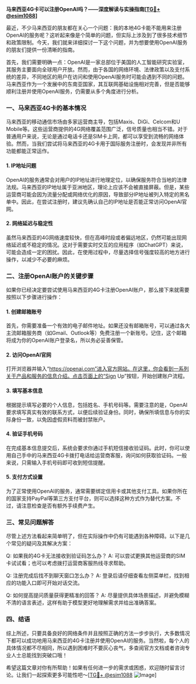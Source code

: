 **马来西亚4G卡可以注册OpenAI吗？——深度解读与实操指南[[TG💪+ @esim1088](https://t.me/s/esim1088)]**

最近，不少马来西亚的朋友都在关心一个问题：我的本地4G卡能不能用来注册OpenAI的服务呢？这听起来像是个简单的问题，但实际上涉及到了很多技术细节和政策限制。今天，我们就来详细探讨一下这个问题，并为想要使用OpenAI服务的朋友们提供一份清晰的指南。

首先，我们需要明确一点：OpenAI是一家总部位于美国的人工智能研究实验室，其服务主要面向全球用户开放。然而，由于各国的网络环境、法律政策以及支付系统的差异，不同地区的用户在访问和使用OpenAI服务时可能会遇到不同的问题。马来西亚作为一个发展中的东南亚国家，其互联网基础设施相对完善，但是否能够顺利注册并使用OpenAI服务，仍需要从多个角度进行分析。

### 一、马来西亚4G卡的基本情况

马来西亚的移动通信市场由多家运营商主导，包括Maxis、DiGi、Celcom和U Mobile等。这些运营商提供的4G网络覆盖范围广泛，信号质量也相当不错。对于普通用户来说，无论是通过电话卡还是SIM卡上网，都可以享受到流畅的网络体验。然而，当我们尝试将马来西亚的4G卡用于国际服务注册时，会发现并非所有功能都能正常运作。

#### 1. IP地址问题
OpenAI的服务通常会对用户的IP地址进行地理定位，以确保服务符合当地的法律法规。马来西亚的IP地址属于亚洲地区，理论上应该不会被直接屏蔽。但是，某些运营商可能会因为流量分配或网络优化的原因，导致部分IP地址被列入特定的黑名单中。因此，在尝试注册时，建议先确认自己的IP地址是否能正常访问OpenAI官网。

#### 2. 网络延迟与稳定性
虽然马来西亚的4G网络速度较快，但在高峰时段或者偏远地区，仍然可能出现网络延迟或不稳定的情况。这对于需要实时交互的应用程序（如ChatGPT）来说，可能会造成一定的困扰。因此，在使用过程中，尽量选择信号强度较高的地方进行操作，以减少不必要的麻烦。

### 二、注册OpenAI账户的关键步骤

如果你已经决定要尝试使用马来西亚的4G卡注册OpenAI账户，那么接下来就需要按照以下步骤进行操作：

#### 1. 创建邮箱账号
首先，你需要准备一个有效的电子邮件地址。如果还没有邮箱账号，可以通过各大主流邮箱服务商（如Gmail、Outlook等）免费注册一个新账号。记住，这个邮箱将成为你的OpenAI账户登录名，所以务必妥善保管。

#### 2. 访问OpenAI官网
打开浏览器并输入“https://openai.com”进入官方网站。在这里，你会看到一系列关于产品和服务的信息介绍。点击页面上的“Sign Up”按钮，开始创建账户流程。

#### 3. 填写基本信息
根据提示填写必要的个人信息，包括姓名、手机号码等。需要注意的是，OpenAI要求填写真实有效的联系方式，以便后续验证身份。同时，确保所填信息与你的实际身份一致，以免因虚假资料而被封禁账户。

#### 4. 验证手机号码
在完成基本信息提交后，系统会要求你通过手机短信接收验证码。此时，你可以使用自己手中的马来西亚4G卡拨打电话给运营商客服，询问如何获取验证码。一般来说，只需输入手机号码即可收到短信提醒。

#### 5. 支付方式设置
为了正常使用OpenAI的服务，通常需要绑定信用卡或其他支付工具。如果你所在的国家支持PayPal等第三方支付平台，则可以选择这种方式作为替代方案。不过，请注意检查是否有额外手续费产生。

### 三、常见问题解答

尽管上述方法看起来简单明了，但在实际操作中仍有可能遇到各种障碍。以下是几个常见的疑问及其解决方案：

Q: 如果我的4G卡无法接收到验证码怎么办？
A: 可以尝试更换其他运营商的SIM卡试试看；也可以考虑拨打运营商客服热线寻求帮助。

Q: 注册完成后找不到聊天窗口怎么办？
A: 登录后请仔细查看左侧菜单栏，找到相应的功能入口即可开始对话交流。

Q: 如何提高提问质量获得更精准的回答？
A: 尽量提供具体场景描述，并避免模糊不清的语言表述，这样有助于模型更好地理解需求并给出准确答案。

### 四、结语

综上所述，只要具备良好的网络条件并且按照正确的方法一步步执行，大多数情况下都可以成功地用马来西亚的4G卡注册并使用OpenAI的服务。当然啦，每个人的具体情况都不尽相同，所以遇到困难时不要灰心丧气，多查阅官方文档或者咨询专业人士总能找到突破口哦！

希望这篇文章对你有所帮助！如果有任何进一步的需求或困惑，欢迎随时留言讨论。让我们一起探索更多可能性吧～[[TG💪+ @esim1088](https://t.me/s/esim1088) ![Image](https://i.postimg.cc/4NQfJmqS/Snipaste-2025-05-13-00-14-12.png)]